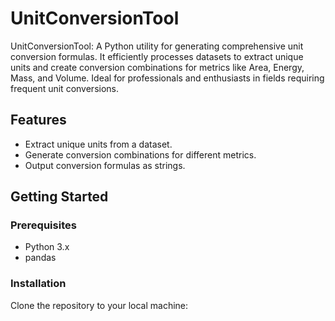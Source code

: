 # UnitConversionTool
UnitConversionTool: A Python utility for generating comprehensive unit conversion formulas. It efficiently processes datasets to extract unique units and create conversion combinations for metrics like Area, Energy, Mass, and Volume. Ideal for professionals and enthusiasts in fields requiring frequent unit conversions.

## Features
- Extract unique units from a dataset.
- Generate conversion combinations for different metrics.
- Output conversion formulas as strings.

## Getting Started

### Prerequisites
- Python 3.x
- pandas

### Installation
Clone the repository to your local machine:
